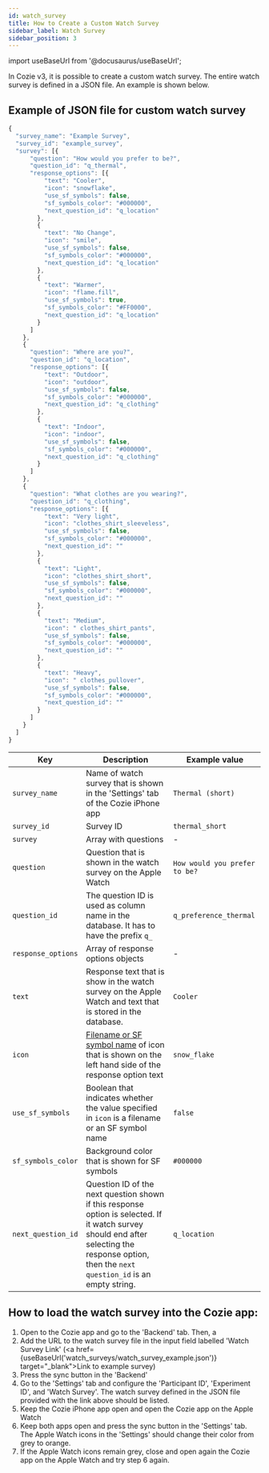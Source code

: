 ```yaml
---
id: watch_survey
title: How to Create a Custom Watch Survey
sidebar_label: Watch Survey
sidebar_position: 3
---
```


import useBaseUrl from '@docusaurus/useBaseUrl';

In Cozie v3, it is possible to create a custom watch survey. The entire watch survey is defined in a JSON file. An example is shown below.

## Example of JSON file for custom watch survey

```js title="example_survey.json"
{
  "survey_name": "Example Survey",
  "survey_id": "example_survey",
  "survey": [{
      "question": "How would you prefer to be?",
      "question_id": "q_thermal",
      "response_options": [{
          "text": "Cooler",
          "icon": "snowflake",
          "use_sf_symbols": false,
          "sf_symbols_color": "#000000",
          "next_question_id": "q_location"
        },
        {
          "text": "No Change",
          "icon": "smile",
          "use_sf_symbols": false,
          "sf_symbols_color": "#000000",
          "next_question_id": "q_location"
        },
        {
          "text": "Warmer",
          "icon": "flame.fill",
          "use_sf_symbols": true,
          "sf_symbols_color": "#FF0000",
          "next_question_id": "q_location"
        }
      ]
    },
    {
      "question": "Where are you?",
      "question_id": "q_location",
      "response_options": [{
          "text": "Outdoor",
          "icon": "outdoor",
          "use_sf_symbols": false,
          "sf_symbols_color": "#000000",
          "next_question_id": "q_clothing"
        },
        {
          "text": "Indoor",
          "icon": "indoor",
          "use_sf_symbols": false,
          "sf_symbols_color": "#000000",
          "next_question_id": "q_clothing"
        }
      ]
    },
    {
      "question": "What clothes are you wearing?",
      "question_id": "q_clothing",
      "response_options": [{
          "text": "Very light",
          "icon": "clothes_shirt_sleeveless",
          "use_sf_symbols": false,
          "sf_symbols_color": "#000000",
          "next_question_id": ""
        },
        {
          "text": "Light",
          "icon": "clothes_shirt_short",
          "use_sf_symbols": false,
          "sf_symbols_color": "#000000",
          "next_question_id": ""
        },
        {
          "text": "Medium",
          "icon": " clothes_shirt_pants",
          "use_sf_symbols": false,
          "sf_symbols_color": "#000000",
          "next_question_id": ""
        },
        {
          "text": "Heavy",
          "icon": " clothes_pullover",
          "use_sf_symbols": false,
          "sf_symbols_color": "#000000",
          "next_question_id": ""
        }
      ]
    }
  ]
}
```
 
| Key | Description | Example value |
|-----|-------------|----------------|
| `survey_name`      | Name of watch survey that is shown in the 'Settings' tab of the Cozie iPhone app | `Thermal (short)` |
| `survey_id`        | Survey ID | `thermal_short` |
| `survey`           | Array with questions | - |
| `question`         | Question that is shown in the watch survey on the Apple Watch | `How would you prefer to be?` |
| `question_id`      | The question ID is used as column name in the database. It has to have the prefix `q_` | `q_preference_thermal` |
| `response_options` | Array of response options objects | - |
| `text`             | Response text that is show in the watch survey on the Apple Watch and text that is stored in the database. | `Cooler`  |
| `icon`             | [Filename or SF symbol name](/c3_watch_survey_icons.md) of icon that is shown on the left hand side of the response option text | `snow_flake` |
| `use_sf_symbols`   | Boolean that indicates whether the value specified in `icon` is a filename or an SF symbol name  | `false` |
| `sf_symbols_color` | Background color that is shown for SF symbols | `#000000` |
| `next_question_id` | Question ID of the next question shown if this response option is selected. If it watch survey should end after selecting the response option, then the `next question_id` is an empty string. | `q_location` |

## How to load the watch survey into the Cozie app:
1. Open to the Cozie app and go to the 'Backend' tab. Then, a
2. Add the URL to the watch survey file in the input field labelled 'Watch Survey Link' (<a href={useBaseUrl('watch_surveys/watch_survey_example.json')} target="_blank">Link to example survey</a>)
3. Press the sync button in the 'Backend'
4. Go to the 'Settings' tab and configure the 'Participant ID', 'Experiment ID', and 'Watch Survey'. The watch survey defined in the JSON file provided with the link above should be listed.
5. Keep the Cozie iPhone app open and open the Cozie app on the Apple Watch
6. Keep both apps open and press the sync button in the 'Settings' tab. The Apple Watch icons in the 'Settings' should change their color from grey to orange.
7. If the Apple Watch icons remain grey, close and open again the Cozie app on the Apple Watch and try step 6 again.